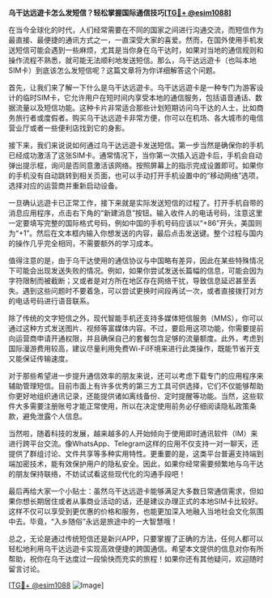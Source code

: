 **乌干达远遊卡怎么发短信？轻松掌握国际通信技巧[[TG💪+ @esim1088](https://t.me/s/esim1088)]**

在当今全球化的时代，人们经常需要在不同的国家之间进行沟通交流，而短信作为最直接、最便捷的通讯方式之一，一直深受大家的喜爱。然而，在国外使用手机发送短信可能会遇到一些麻烦，尤其是当你身在乌干达时，如果对当地的通信规则和操作流程不熟悉，就可能无法顺利地发送短信。那么，乌干达远遊卡（也叫本地SIM卡）到底该怎么发短信呢？这篇文章将为你详细解答这个问题。

首先，让我们来了解一下什么是乌干达远遊卡。乌干达远遊卡是一种专门为游客设计的临时SIM卡，它允许用户在短时间内享受本地的通信服务，包括语音通话、数据流量以及短信功能。这种卡片非常适合那些计划短期访问乌干达的人士，比如商务旅行者或度假者。购买乌干达远遊卡非常方便，你可以在机场、各大城市的电信营业厅或者一些便利店找到它的身影。

接下来，我们来说说如何通过乌干达远遊卡发送短信。第一步当然是确保你的手机已经成功激活了这张SIM卡。通常情况下，当你第一次插入远遊卡后，手机会自动弹出提示框，询问是否同意激活该网络。按照屏幕上的指示完成设置即可。如果你的手机没有自动跳转到相关页面，也可以手动打开手机设置中的“移动网络”选项，选择对应的运营商并重新启动设备。

一旦确认远遊卡已正常工作，接下来就是实际发送短信的过程了。打开手机自带的消息应用程序，点击右下角的“新建消息”按钮。输入收件人的电话号码，注意这里一定要填写完整的国际格式号码，例如中国的手机号码应该以“+86”开头，美国则为“+1”。然后在文本框内输入你想发送的内容，最后点击发送键。整个过程与国内的操作几乎完全相同，不需要额外的学习成本。

值得注意的是，由于乌干达使用的通信协议与中国略有差异，因此在某些特殊情况下可能会出现发送失败的情况。例如，如果你尝试发送长篇幅的信息，可能会因为字符限制而被截断；又或者是对方所在地区存在网络干扰，导致信息延迟甚至丢失。遇到这些问题时不要着急，可以尝试更换时间段再试一次，或者直接拨打对方的电话号码进行语音联系。

除了传统的文字短信之外，现代智能手机还支持多媒体短信服务（MMS），你可以通过这种方式发送图片、视频等富媒体内容。不过，要启用这项功能，你需要提前向运营商申请开通权限，并且确保自己的套餐包含足够的流量额度。此外，考虑到国际漫游费用较高，建议尽量利用免费Wi-Fi环境来进行此类操作，既能节省开支又能保证传输速度。

对于那些希望进一步提升通信效率的朋友来说，还可以考虑下载专门的应用程序来辅助管理短信。目前市面上有许多优秀的第三方工具可供选择，它们不仅能够帮助你更好地组织通讯记录，还能提供诸如离线备份、定时提醒等功能。当然，这些软件大多需要注册账号才能正常使用，所以在决定使用前务必仔细阅读隐私政策条款，避免泄露个人信息。

当然啦，随着科技的发展，越来越多的人开始倾向于使用即时通讯软件（IM）来进行跨平台交流。像WhatsApp、Telegram这样的应用不仅支持一对一聊天，还提供了群组讨论、文件共享等多种实用特性。更重要的是，这类平台普遍支持端到端加密技术，能有效保护用户的隐私安全。因此，如果你经常需要频繁地与乌干达的朋友保持联络，不妨试试看这些现代化的沟通手段吧！

最后再给大家一个小贴士：虽然乌干达远遊卡能够满足大多数日常通信需求，但如果你想长期居住或者从事商业活动的话，还是建议办理正式的本地SIM卡比较好。这样不仅可以享受到更优惠的价格和服务，也能更加深入地融入当地社会文化氛围中去。毕竟，“入乡随俗”永远是旅途中的一大智慧哦！

总之，无论是通过传统短信还是新兴APP，只要掌握了正确的方法，任何人都可以轻松地利用乌干达远遊卡实现高效便捷的跨国通信。希望本文提供的信息对你有所帮助，祝你在乌干达度过一段愉快而充实的旅程！如果你还有其他疑问，欢迎随时留言讨论。

[[TG💪+ @esim1088](https://t.me/s/esim1088) ![Image](https://i.postimg.cc/4NQfJmqS/Snipaste-2025-05-13-00-14-12.png)]